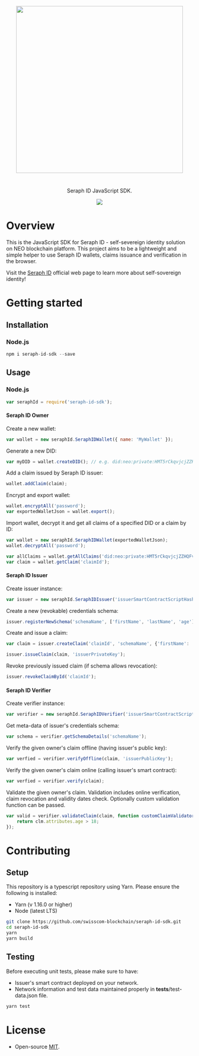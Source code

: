 

<p align="center">
<img
    src="http://www.seraphid.io/assets/img/logo-dark.png"
    width="450px">
</p>
<h1></h1>
<p align="center">
  Seraph ID JavaScript SDK.
</p>

<p align="center">      
  <a href="https://github.com/swisscom-blockchain/seraph-id-sdk/blob/master/LICENSE">
    <img src="https://img.shields.io/badge/license-MIT-blue.svg?color=green">
  </a>
</p>

# Overview

This is the JavaScript SDK for Seraph ID - self-severeign identity solution on NEO blockchain platform. This project aims to be a lightweight and simple helper to use Seraph ID wallets, claims issuance and verification in the browser.

Visit the [Seraph ID](http://www.seraphid.io/) official web page to learn more about self-sovereign identity!

# Getting started

## Installation

### Node.js

```js
npm i seraph-id-sdk --save
```

## Usage

### Node.js

```js
var seraphId = require('seraph-id-sdk');
```

#### Seraph ID Owner

Create a new wallet:
```js
var wallet = new seraphId.SeraphIDWallet({ name: 'MyWallet' });
```

Generate a new DID:
```js
var myDID = wallet.createDID(); // e.g. did:neo:private:HMT5rCkqvjcjZZHQFvQtsX
```

Add a claim issued by Seraph ID issuer:
```js
wallet.addClaim(claim);
```

Encrypt and export wallet:
```js
wallet.encryptAll('password');
var exportedWalletJson = wallet.export();
```

Import wallet, decrypt it and get all claims of a specified DID or a claim by ID:
```js
var wallet = new seraphId.SeraphIDWallet(exportedWalletJson);
wallet.decryptAll('password');

var allClaims = wallet.getAllClaims('did:neo:private:HMT5rCkqvjcjZZHQFvQtsX');
var claim = wallet.getClaim('claimId');
```

#### Seraph ID Issuer

Create issuer instance:
```js
var issuer = new seraphId.SeraphIDIssuer('issuerSmartContractScriptHash', 'http://localhost:10332', 'http://localhost:4000/api/main_net');
```

Create a new (revokable) credentials schema:
```js
issuer.registerNewSchema('schemaName', ['firstName', 'lastName', 'age'], true);
```

Create and issue a claim: 
```js
var claim = issuer.createClaim('claimId', 'schemaName', {'firstName': 'John', 'lastName': 'Doe', 'age': 26}, 'did:neo:private:HMT5rCkqvjcjZZHQFvQtsX');

issuer.issueClaim(claim, 'issuerPrivateKey');
```

Revoke previously issued claim (if schema allows revocation):
```js
issuer.revokeClaimById('claimId');
```

#### Seraph ID Verifier

Create verifier instance:
```js
var verifier = new seraphId.SeraphIDVerifier('issuerSmartContractScriptHash', 'http://localhost:10332', 'http://localhost:4000/api/main_net');
```

Get meta-data of issuer's credentials schema:
```js
var schema = verifier.getSchemaDetails('schemaName');
```

Verify the given owner's claim offline (having issuer's public key):
```js
var verfied = verifier.verifyOffline(claim, 'issuerPublicKey');
```

Verify the given owner's claim online (calling issuer's smart contract):
```js
var verfied = verifier.verify(claim);
```

Validate the given owner's claim. Validation includes online verification, claim revocation and validity dates check. Optionally custom validation function can be passed.
```js
var valid = verifier.validateClaim(claim, function customClaimValidator(clm) {
    return clm.attributes.age > 18;
});
```


# Contributing

## Setup

This repository is a typescript repository using Yarn. Please ensure the following is installed:

- Yarn (v 1.16.0 or higher)
- Node (latest LTS)

```sh
git clone https://github.com/swisscom-blockchain/seraph-id-sdk.git
cd seraph-id-sdk
yarn
yarn build
```

## Testing

Before executing unit tests, please make sure to have:
- Issuer's smart contract deployed on your network.
- Network information and test data maintained properly in __tests__/test-data.json file.

```sh
yarn test
```

# License

- Open-source [MIT](https://github.com/swisscom-blockchain/seraph-id-sdk/blob/master/LICENSE).
